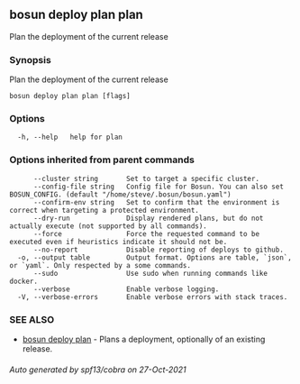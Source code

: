 ## bosun deploy plan plan

Plan the deployment of the current release

### Synopsis

Plan the deployment of the current release

```
bosun deploy plan plan [flags]
```

### Options

```
  -h, --help   help for plan
```

### Options inherited from parent commands

```
      --cluster string       Set to target a specific cluster.
      --config-file string   Config file for Bosun. You can also set BOSUN_CONFIG. (default "/home/steve/.bosun/bosun.yaml")
      --confirm-env string   Set to confirm that the environment is correct when targeting a protected environment.
      --dry-run              Display rendered plans, but do not actually execute (not supported by all commands).
      --force                Force the requested command to be executed even if heuristics indicate it should not be.
      --no-report            Disable reporting of deploys to github.
  -o, --output table         Output format. Options are table, `json`, or `yaml`. Only respected by a some commands.
      --sudo                 Use sudo when running commands like docker.
      --verbose              Enable verbose logging.
  -V, --verbose-errors       Enable verbose errors with stack traces.
```

### SEE ALSO

* [bosun deploy plan](bosun_deploy_plan.md)	 - Plans a deployment, optionally of an existing release.

###### Auto generated by spf13/cobra on 27-Oct-2021
